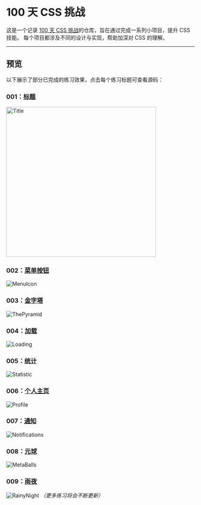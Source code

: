 # 100 天 CSS 挑战
这是一个记录 [100 天 CSS 挑战](https://100dayscss.com/)的仓库，旨在通过完成一系列小项目，提升 CSS 技能。 每个项目都涉及不同的设计与实现，帮助加深对 CSS 的理解。

---

## 预览 

以下展示了部分已完成的练习效果，点击每个练习标题可查看源码：

### 001：[标题](./001-title/)
<img src="./preview/001_title.png" alt="Title" width="400" height="400">

### 002：[菜单按钮](./002-menu-icon/)
![MenuIcon](./preview/002_menu_icon.gif)

### 003：[金字塔](./003-the-pyramid/)
![ThePyramid](./preview/003_the_pyramid.gif)

### 004：[加载](./004-loading/)
![Loading](./preview/004_loading.gif)

### 005：[统计](./005-statistic/)
![Statistic](./preview/005_statistic.gif)

### 006：[个人主页](./006-profile/)
![Profile](./preview/006_profile.gif)

### 007：[通知](./007-notifications/)
![Notifications](./preview/007_notifications.gif)

### 008：[元球](./008-metaballs/)
![MetaBalls](./preview/008_metaballs.gif)

### 009：[雨夜](./009-rainy-night/)
![RainyNight](./preview/009_rainy_night.gif)
_（更多练习将会不断更新）_

